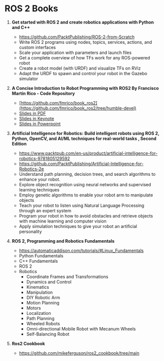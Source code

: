 # ROS 2 Books

1. **Get started with ROS 2 and create robotics applications with Python and C++**
   * https://github.com/PacktPublishing/ROS-2-from-Scratch
   * Write ROS 2 programs using nodes, topics, services, actions, and custom interfaces
   * Scale your application with parameters and launch files
   * Get a complete overview of how TFs work for any ROS-powered robot
   * Create a robot model (with URDF) and visualize TFs on RViz
   * Adapt the URDF to spawn and control your robot in the Gazebo simulator

2. **A Concise Introduction to Robot Programming with ROS2 By Francisco Martín Rico - Code Repository**
   * [https://github.com/fmrico/book_ros2](https://github.com/fmrico/book_ros2/tree/humble-devel)
   * [Slides in PDF](https://www.dropbox.com/s/jgxuyz02wupkie6/BR2_Chapters_PDF.zip?dl=0)
   * [Slides in Keynote](https://www.dropbox.com/s/ge56cw4j2v7e6df/BR2_Chapters_KEY.zip?dl=0)
   * [Slides in Powerpoint](https://www.dropbox.com/s/s6y5z33ofsm2blw/BR2_Chapters_PPT.zip?dl=0)


3. **Artificial Intelligence for Robotics: Build intelligent robots using ROS 2, Python, OpenCV, and AI/ML techniques for real-world tasks , Second Edition**
   * https://www.packtpub.com/en-us/product/artificial-intelligence-for-robotics-9781805129592
   * https://github.com/PacktPublishing/Artificial-Intelligence-for-Robotics-2e
   * Understand path planning, decision trees, and search algorithms to enhance your robot.
   * Explore object recognition using neural networks and supervised learning techniques
   * Employ genetic algorithms to enable your robot arm to manipulate objects
   * Teach your robot to listen using Natural Language Processing through an expert system
   * Program your robot in how to avoid obstacles and retrieve objects with machine learning and computer vision
   * Apply simulation techniques to give your robot an artificial personality


4. **ROS 2, Programming and Robotics Fundamentals**
   * https://automaticaddison.com/tutorials/#Linux_Fundamentals
   * Python Fundamentals
   * C++ Fundamentals
   * ROS 2
   * Robotics
      - Coordinate Frames and Transformations
      - Dynamics and Control
      - Kinematics
      - Manipulation
      - DIY Robotic Arm
      - Motion Planning
      - Motors
      - Localization
      - Path Planning
      - Wheeled Robots
      - Omni-directional Mobile Robot with Mecanum Wheels
      - Self-Balancing Robot


5. **Ros2 Cookbook**
   * https://github.com/mikeferguson/ros2_cookbook/tree/main
    
